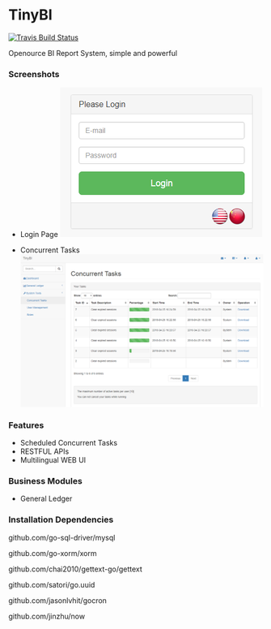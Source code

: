 # TinyBI

[![Travis Build Status](https://travis-ci.org/TinyBI/TinyBI.svg?branch=master)](https://github.com/TinyBI/TinyBI)

Openource BI Report System, simple and powerful

### Screenshots
- Login Page
![Login Page](https://github.com/TinyBI/TinyBI/raw/master/screenshots/login.png "Login Page")

- Concurrent Tasks
![Concurrent Tasks](https://github.com/TinyBI/TinyBI/raw/master/screenshots/currentTasks.png "Concurrent Tasks")

### Features
- Scheduled Concurrent Tasks
- RESTFUL APIs
- Multilingual WEB UI

### Business Modules
- General Ledger

### Installation Dependencies
github.com/go-sql-driver/mysql

github.com/go-xorm/xorm

github.com/chai2010/gettext-go/gettext

github.com/satori/go.uuid

github.com/jasonlvhit/gocron

github.com/jinzhu/now